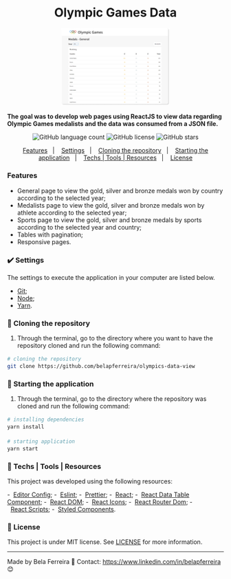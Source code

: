 <h1 align="center">
  Olympic Games Data
</h1>

<p align="center">
  <img src="src/assets/olympic-games.png" width="50%" height="50%" max-width:100% >
</p>

<strong align="center">
  The goal was to develop web pages using ReactJS to view data regarding Olympic Games medalists and the data was consumed from a JSON file.
</strong>

<p align="center">
  <img alt="GitHub language count" src="https://img.shields.io/github/languages/count/belapferreira/olympics-data-view">

  <img alt="GitHub license" src="https://img.shields.io/github/license/belapferreira/olympics-data-view">

  <img alt="GitHub stars" src="https://img.shields.io/github/stars/belapferreira/olympics-data-view?style=social">
</p>

<p align="center">
  <a href="#features">Features</a>&nbsp;&nbsp;&nbsp;|&nbsp;&nbsp;&nbsp;
  <a href="#heavy_check_mark-settings">Settings</a>&nbsp;&nbsp;&nbsp;|&nbsp;&nbsp;&nbsp;
  <a href="#arrow_down_small-cloning-the-repository">Cloning the repository</a>&nbsp;&nbsp;&nbsp;|&nbsp;&nbsp;&nbsp;
  <a href="#beginner-starting-the-application">Starting the application</a>&nbsp;&nbsp;&nbsp;|&nbsp;&nbsp;&nbsp;
  <a href="#wrench-techs--tools--resources">Techs | Tools | Resources</a>&nbsp;&nbsp;&nbsp;|&nbsp;&nbsp;&nbsp;
  <a href="#memo-license">License</a>
</p>

### Features

- General page to view the gold, silver and bronze medals won by country according to the selected year;
- Medalists page to view the gold, silver and bronze medals won by athlete according to the selected year;
- Sports page to view the gold, silver and bronze medals by sports according to the selected year and country;
- Tables with pagination;
- Responsive pages.
### :heavy_check_mark: Settings

The settings to execute the application in your computer are listed below.

-  [Git](https://git-scm.com);
-  [Node](https://nodejs.org/);
-  [Yarn](https://yarnpkg.com/).

### :arrow_down_small: Cloning the repository
1. Through the terminal, go to the directory where you want to have the repository cloned and run the following command:
```bash
# cloning the repository
git clone https://github.com/belapferreira/olympics-data-view
```

### :beginner: Starting the application
1. Through the terminal, go to the directory where the repository was cloned and run the following command:
```bash
# installing dependencies
yarn install

# starting application
yarn start
```
### :wrench: Techs | Tools | Resources

This project was developed using the following resources:

-  [Editor Config](https://editorconfig.org/);
-  [Eslint](https://eslint.org/);
-  [Prettier](https://prettier.io/);
-  [React](https://pt-br.reactjs.org/);
-  [React Data Table Component](https://github.com/jbetancur/react-data-table-component);
-  [React DOM](https://pt-br.reactjs.org/docs/react-dom.html);
-  [React Icons](https://react-icons.github.io/react-icons/);
-  [React Router Dom](https://reactrouter.com/web/guides/quick-start);
-  [React Scripts](https://github.com/facebook/create-react-app/tree/master/packages/react-scripts);
-  [Styled Components](https://styled-components.com/).

### :memo: License
This project is under MIT license. See [LICENSE](https://github.com/belapferreira/olympics-data-view/blob/master/LICENSE) for more information.

---

Made by Bela Ferreira :blue_heart: Contact: https://www.linkedin.com/in/belapferreira :blush:
